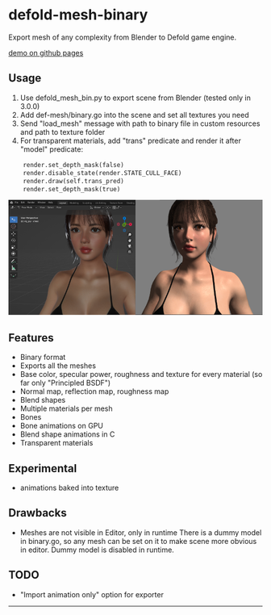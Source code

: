 # defold-mesh-binary
Export mesh of any complexity from Blender to Defold game engine.

[demo on github pages](https://abadonna.github.io/defold-mesh-binary/)

## Usage
1. Use defold_mesh_bin.py to export scene from Blender (tested only in 3.0.0)
2. Add def-mesh/binary.go into the scene and set all textures you need
3. Send "load_mesh" message with path to binary file in custom resources and path to texture folder
4. For transparent materials, add "trans" predicate and render it after "model" predicate:
```` 
	render.set_depth_mask(false)
	render.disable_state(render.STATE_CULL_FACE)
	render.draw(self.trans_pred)
	render.set_depth_mask(true)
```` 

![pcss](https://github.com/abadonna/defold-mesh-binary/blob/main/sample.png)

## Features
* Binary format
* Exports all the meshes
* Base color, specular power, roughness and texture for every material (so far only "Principled BSDF")
* Normal map, reflection map, roughness map
* Blend shapes
* Multiple materials per mesh
* Bones
* Bone animations on GPU
* Blend shape animations in C
* Transparent materials

## Experimental
* animations baked into texture

## Drawbacks
* Meshes are not visible in Editor, only in runtime
There is a dummy model in binary.go, so any mesh can be set on it to make scene more obvious in editor. Dummy model is disabled in runtime. 


## TODO
* "Import animation only" option for exporter

---